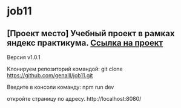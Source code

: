 # job11
 [Проект место]
Учебный проект в рамках яндекс практикума.
<a href="https://genalll.github.io/jobs11/">Cсылка на проект </a>
---  

Версия v1.0.1 
 
Клонируем репозиторий командой:
git clone https://github.com/genalll/job11.git

Введите в консоли команду:
npm run dev

откройте страницу по адресу.
http://localhost:8080/

